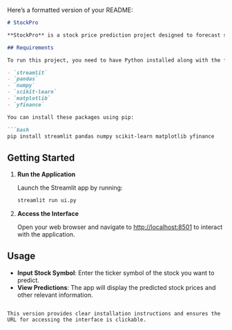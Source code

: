 Here’s a formatted version of your README:

```markdown
# StockPro

**StockPro** is a stock price prediction project designed to forecast stock prices using advanced machine learning techniques. The project provides a user-friendly interface through Streamlit for easy interaction and visualization of stock predictions.

## Requirements

To run this project, you need to have Python installed along with the following packages:

- `streamlit`
- `pandas`
- `numpy`
- `scikit-learn`
- `matplotlib`
- `yfinance`

You can install these packages using pip:

```bash
pip install streamlit pandas numpy scikit-learn matplotlib yfinance
```

## Getting Started

1. **Run the Application**

   Launch the Streamlit app by running:

   ```bash
   streamlit run ui.py
   ```

2. **Access the Interface**

   Open your web browser and navigate to [http://localhost:8501](http://localhost:8501) to interact with the application.

## Usage

- **Input Stock Symbol**: Enter the ticker symbol of the stock you want to predict.
- **View Predictions**: The app will display the predicted stock prices and other relevant information.

```

This version provides clear installation instructions and ensures the URL for accessing the interface is clickable.
